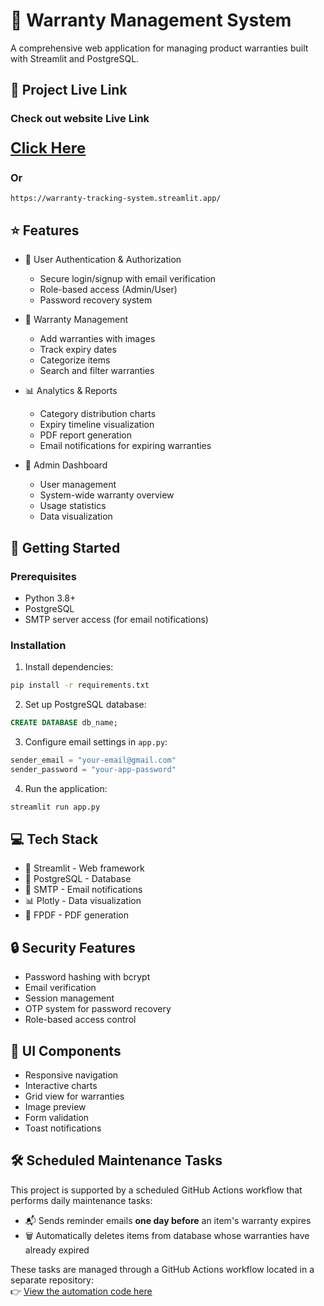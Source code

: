 # 🔔 Warranty Management System

A comprehensive web application for managing product warranties built with Streamlit and PostgreSQL.

## 🚀 Project Live Link
<h3> Check out website Live Link </h3>

<h3><a href="https://warranty-tracking-system.streamlit.app/" target="_blank" style="font-size: 24px;">Click Here</a></h3>

<h3> Or </h3>

`https://warranty-tracking-system.streamlit.app/`

## ⭐ Features

- 👤 User Authentication & Authorization
  - Secure login/signup with email verification
  - Role-based access (Admin/User)
  - Password recovery system

- 📝 Warranty Management
  - Add warranties with images
  - Track expiry dates
  - Categorize items
  - Search and filter warranties

- 📊 Analytics & Reports
  - Category distribution charts
  - Expiry timeline visualization
  - PDF report generation
  - Email notifications for expiring warranties

- 👑 Admin Dashboard
  - User management
  - System-wide warranty overview
  - Usage statistics
  - Data visualization

## 🚀 Getting Started

### Prerequisites

- Python 3.8+
- PostgreSQL
- SMTP server access (for email notifications)

### Installation

1. Install dependencies:
```bash
pip install -r requirements.txt
```

2. Set up PostgreSQL database:
```sql
CREATE DATABASE db_name;
```

3. Configure email settings in `app.py`:
```python
sender_email = "your-email@gmail.com"
sender_password = "your-app-password"
```

4. Run the application:
```bash
streamlit run app.py
```

## 💻 Tech Stack

- 🎯 Streamlit - Web framework
- 🐘 PostgreSQL - Database
- 📧 SMTP - Email notifications
- 📊 Plotly - Data visualization
- 📄 FPDF - PDF generation

## 🔒 Security Features

- Password hashing with bcrypt
- Email verification
- Session management
- OTP system for password recovery
- Role-based access control

## 🎨 UI Components

- Responsive navigation
- Interactive charts
- Grid view for warranties
- Image preview
- Form validation
- Toast notifications

## 🛠️ Scheduled Maintenance Tasks

This project is supported by a scheduled GitHub Actions workflow that performs daily maintenance tasks:

- 📬 Sends reminder emails **one day before** an item's warranty expires
- 🗑️ Automatically deletes items from database whose warranties have already expired

These tasks are managed through a GitHub Actions workflow located in a separate repository:  
👉 [View the automation code here](https://github.com/utsav2110/Warranty_deploy_automation)

